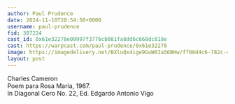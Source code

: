 ```yaml
---
author: Paul Prudence
date: 2024-11-10T20:54:50+0000
username: paul-prudence
fid: 307224
cast_id: 0x61e32278e09997f3776cb081fa8dd6c668dc818e
cast: https://warpcast.com/paul-prudence/0x61e32278
image: https://imagedelivery.net/BXluQx4ige9GuW0Ia56BHw/ff08d4c6-782c-40c9-3a8c-366dd4241c00/original
layout: post
---
```

Charles Cameron  
Poem para Rosa Maria, 1967.  
In Diagonal Cero No. 22, Ed. Edgardo Antonio Vigo  

<img src='https://imagedelivery.net/BXluQx4ige9GuW0Ia56BHw/ff08d4c6-782c-40c9-3a8c-366dd4241c00/original' alt='' referrerpolicy='no-referrer'/>